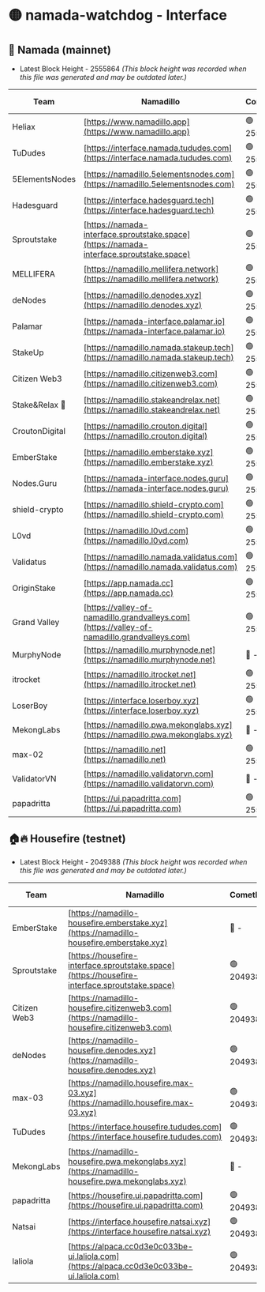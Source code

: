 # 🟡 namada-watchdog - Interface

## 🚀 Namada (mainnet)
- Latest Block Height - 2555864 *(This block height was recorded when this file was generated and may be outdated later.)*

| Team | Namadillo | CometBFT | Indexer | MASP Indexer |
|-|-|-|-|-|
| Heliax | [https://www.namadillo.app](https://www.namadillo.app) | 🟢 2555845 | 🟢 2555845 | 🟢 2555845 |
| TuDudes | [https://interface.namada.tududes.com](https://interface.namada.tududes.com) | 🟢 2555843 | 🟢 2555842 | 🟢 2555842 |
| 5ElementsNodes | [https://namadillo.5elementsnodes.com](https://namadillo.5elementsnodes.com) | 🟢 2555845 | 🟢 2555845 | 🟢 2555845 |
| Hadesguard | [https://interface.hadesguard.tech](https://interface.hadesguard.tech) | 🟢 2555846 | 🟢 2555842 | 🟢 2555842 |
| Sproutstake | [https://namada-interface.sproutstake.space](https://namada-interface.sproutstake.space) | 🟢 2555846 | 🔴 2513702 | 🔴 - |
| MELLIFERA | [https://namadillo.mellifera.network](https://namadillo.mellifera.network) | 🟢 2555849 | 🟢 2555848 | 🟢 2555849 |
| deNodes | [https://namadillo.denodes.xyz](https://namadillo.denodes.xyz) | 🟢 2555850 | 🟢 2555850 | 🟢 2555850 |
| Palamar | [https://namada-interface.palamar.io](https://namada-interface.palamar.io) | 🟢 2555850 | 🟢 2555850 | 🟢 2555850 |
| StakeUp | [https://namadillo.namada.stakeup.tech](https://namadillo.namada.stakeup.tech) | 🟢 2555851 | 🟢 2555851 | 🟢 2555851 |
| Citizen Web3 | [https://namadillo.citizenweb3.com](https://namadillo.citizenweb3.com) | 🟢 2555851 | 🟢 2555851 | 🟢 2555851 |
| Stake&Relax 🦥 | [https://namadillo.stakeandrelax.net](https://namadillo.stakeandrelax.net) | 🟢 2555852 | 🟢 2555852 | 🟢 2555851 |
| CroutonDigital | [https://namadillo.crouton.digital](https://namadillo.crouton.digital) | 🟢 2555852 | 🟢 2555852 | 🟢 2555852 |
| EmberStake | [https://namadillo.emberstake.xyz](https://namadillo.emberstake.xyz) | 🟢 2555853 | 🟢 2555853 | 🟢 2555853 |
| Nodes.Guru | [https://namada-interface.nodes.guru](https://namada-interface.nodes.guru) | 🟢 2555853 | 🟢 2555853 | 🟢 2555853 |
| shield-crypto | [https://namadillo.shield-crypto.com](https://namadillo.shield-crypto.com) | 🟢 2555854 | 🟢 2555854 | 🟢 2555854 |
| L0vd | [https://namadillo.l0vd.com](https://namadillo.l0vd.com) | 🟢 2555854 | 🟢 2555854 | 🟢 2555855 |
| Validatus | [https://namadillo.namada.validatus.com](https://namadillo.namada.validatus.com) | 🟢 2555855 | 🟢 2555855 | 🟢 2555855 |
| OriginStake | [https://app.namada.cc](https://app.namada.cc) | 🟢 2555856 | 🟢 2555855 | 🟢 2555856 |
| Grand Valley | [https://valley-of-namadillo.grandvalleys.com](https://valley-of-namadillo.grandvalleys.com) | 🟢 2555856 | 🟢 2555856 | 🟢 2555856 |
| MurphyNode | [https://namadillo.murphynode.net](https://namadillo.murphynode.net) | 🔴 - | 🔴 - | 🔴 - |
| itrocket | [https://namadillo.itrocket.net](https://namadillo.itrocket.net) | 🟢 2555858 | 🟢 2555858 | 🟢 2555858 |
| LoserBoy | [https://interface.loserboy.xyz](https://interface.loserboy.xyz) | 🟢 2555859 | 🟢 2555859 | 🟢 2555859 |
| MekongLabs | [https://namadillo.pwa.mekonglabs.xyz](https://namadillo.pwa.mekonglabs.xyz) | 🔴 - | 🔴 - | 🔴 - |
| max-02 | [https://namadillo.net](https://namadillo.net) | 🟢 2555861 | 🟢 2555861 | 🟢 2555861 |
| ValidatorVN | [https://namadillo.validatorvn.com](https://namadillo.validatorvn.com) | 🔴 - | 🔴 - | 🔴 - |
| papadritta | [https://ui.papadritta.com](https://ui.papadritta.com) | 🟢 2555864 | 🟢 2555863 | 🟢 2555863 |

## 🏠🔥 Housefire (testnet)
- Latest Block Height - 2049388 *(This block height was recorded when this file was generated and may be outdated later.)*

| Team | Namadillo | CometBFT | Indexer | MASP Indexer |
|-|-|-|-|-|
| EmberStake | [https://namadillo-housefire.emberstake.xyz](https://namadillo-housefire.emberstake.xyz) | 🔴 - | 🔴 2008636 | 🔴 - |
| Sproutstake | [https://housefire-interface.sproutstake.space](https://housefire-interface.sproutstake.space) | 🟢 2049384 | 🟢 2049384 | 🟢 2049384 |
| Citizen Web3 | [https://namadillo-housefire.citizenweb3.com](https://namadillo-housefire.citizenweb3.com) | 🟢 2049385 | 🟢 2049384 | 🟢 2049384 |
| deNodes | [https://namadillo-housefire.denodes.xyz](https://namadillo-housefire.denodes.xyz) | 🟢 2049385 | 🟢 2049385 | 🟢 2049385 |
| max-03 | [https://namadillo.housefire.max-03.xyz](https://namadillo.housefire.max-03.xyz) | 🟢 2049385 | 🟢 2049385 | 🟢 2049385 |
| TuDudes | [https://interface.housefire.tududes.com](https://interface.housefire.tududes.com) | 🟢 2049386 | 🟢 2049386 | 🟢 2049385 |
| MekongLabs | [https://namadillo-housefire.pwa.mekonglabs.xyz](https://namadillo-housefire.pwa.mekonglabs.xyz) | 🔴 - | 🔴 - | 🔴 - |
| papadritta | [https://housefire.ui.papadritta.com](https://housefire.ui.papadritta.com) | 🟢 2049387 | 🟢 2049387 | 🟢 2049387 |
| Natsai | [https://interface.housefire.natsai.xyz](https://interface.housefire.natsai.xyz) | 🟢 2049388 | 🟢 2049388 | 🟢 2049388 |
| laliola | [https://alpaca.cc0d3e0c033be-ui.laliola.com](https://alpaca.cc0d3e0c033be-ui.laliola.com) | 🟢 2049388 | 🟢 2049388 | 🟢 2049388 |

